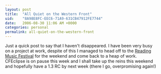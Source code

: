 ```yaml
---
layout: post
title:  "All Quiet on the Western Front"
uid:	"8A98E8FC-EEC6-71A9-631CB47912FE7744"
date:   2006-08-30 11:06 AM +0000
categories: personal
permalink: all-quiet-on-the-western-front
---
```

Just a quick post to say that I haven't disappeared. I have been very busy on a project at work, despite of this I managed to head off to the <a href="http://www.flickr.com/photos/markdrew/sets/72157594259378462/">Reading Music Festival</a> for the weekend and come back to a heap of work. CFEclipse is on pause this week and I shall take up the reins this weekend and hopefully have a 1.3 RC by next week (there I go, overpromising again!)